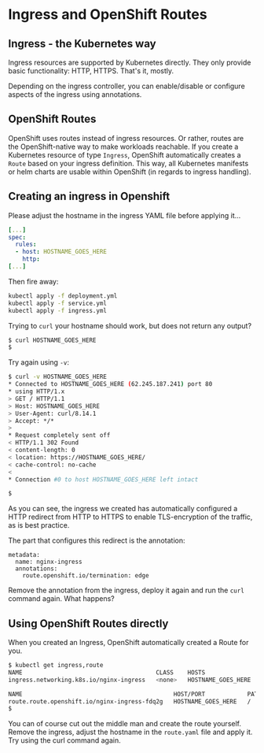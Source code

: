 # Ingress and OpenShift Routes

## Ingress - the Kubernetes way

Ingress resources are supported by Kubernetes directly. They only provide basic
functionality: HTTP, HTTPS. That's it, mostly.

Depending on the ingress controller, you can enable/disable or configure aspects
of the ingress using annotations.

## OpenShift Routes

OpenShift uses routes instead of ingress resources. Or rather, routes are the
OpenShift-native way to make workloads reachable. If you create a Kubernetes
resource of type `Ingress`, OpenShift automatically creates a `Route` based on
your ingress definition. This way, all Kubernetes manifests or helm charts are
usable within OpenShift (in regards to ingress handling).

## Creating an ingress in Openshift

Please adjust the hostname in the ingress YAML file before applying it...

```yaml
[...]
spec:
  rules:
  - host: HOSTNAME_GOES_HERE
    http:
[...]
```

Then fire away:

```bash
kubectl apply -f deployment.yml
kubectl apply -f service.yml
kubectl apply -f ingress.yml
```

Trying to `curl` your hostname should work, but does not return any output?

```bash
$ curl HOSTNAME_GOES_HERE
$
```

Try again using `-v`:
```bash
$ curl -v HOSTNAME_GOES_HERE
* Connected to HOSTNAME_GOES_HERE (62.245.187.241) port 80
* using HTTP/1.x
> GET / HTTP/1.1
> Host: HOSTNAME_GOES_HERE
> User-Agent: curl/8.14.1
> Accept: */*
>
* Request completely sent off
< HTTP/1.1 302 Found
< content-length: 0
< location: https://HOSTNAME_GOES_HERE/
< cache-control: no-cache
<
* Connection #0 to host HOSTNAME_GOES_HERE left intact

$
```

As you can see, the ingress we created has automatically configured a HTTP
redirect from HTTP to HTTPS to enable TLS-encryption of the traffic, as is best
practice.

The part that configures this redirect is the annotation:

```
metadata:
  name: nginx-ingress
  annotations:
    route.openshift.io/termination: edge
```

Remove the annotation from the ingress, deploy it again and run the `curl`
command again. What happens?

## Using OpenShift Routes directly

When you created an Ingress, OpenShift automatically created a Route for you.

```bash
$ kubectl get ingress,route
NAME                                      CLASS    HOSTS                ADDRESS                    PORTS   AGE
ingress.networking.k8s.io/nginx-ingress   <none>   HOSTNAME_GOES_HERE   router-default.example.org 80      15m

NAME                                           HOST/PORT            PATH   SERVICES        PORT   TERMINATION   WILDCARD
route.route.openshift.io/nginx-ingress-fdq2g   HOSTNAME_GOES_HERE   /      nginx-service   http                 None
$
```

You can of course cut out the middle man and create the route yourself. Remove
the ingress, adjust the hostname in the `route.yaml` file and apply it. Try
using the curl command again.
